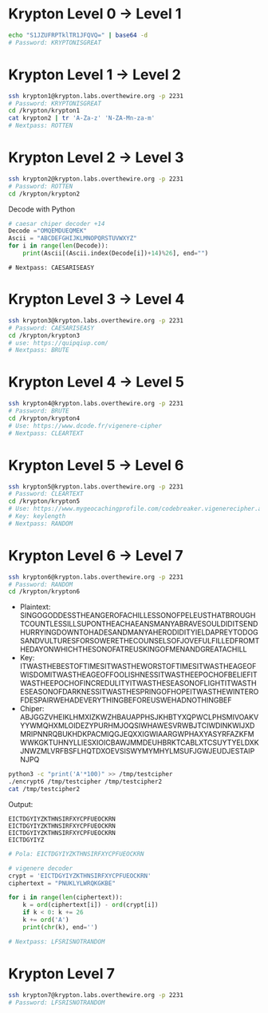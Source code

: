 # Krypton Level 0 → Level 1
```sh
echo "S1JZUFRPTklTR1JFQVQ=" | base64 -d
# Password: KRYPTONISGREAT
```
# Krypton Level 1 → Level 2
```sh
ssh krypton1@krypton.labs.overthewire.org -p 2231
# Password: KRYPTONISGREAT
cd /krypton/krypton1
cat krypton2 | tr 'A-Za-z' 'N-ZA-Mn-za-m'
# Nextpass: ROTTEN
```
# Krypton Level 2 → Level 3
```sh
ssh krypton2@krypton.labs.overthewire.org -p 2231
# Password: ROTTEN
cd /krypton/krypton2
```
Decode with Python
```python
# caesar chiper decoder +14
Decode ="OMQEMDUEQMEK"
Ascii = "ABCDEFGHIJKLMNOPQRSTUVWXYZ"
for i in range(len(Decode)):
    print(Ascii[(Ascii.index(Decode[i])+14)%26], end="")
```

```
# Nextpass: CAESARISEASY
```
# Krypton Level 3 → Level 4
```sh
ssh krypton3@krypton.labs.overthewire.org -p 2231
# Password: CAESARISEASY
cd /krypton/krypton3
# use: https://quipqiup.com/
# Nextpass: BRUTE
```
# Krypton Level 4 → Level 5
```sh
ssh krypton4@krypton.labs.overthewire.org -p 2231
# Password: BRUTE
cd /krypton/krypton4
# Use: https://www.dcode.fr/vigenere-cipher
# Nextpass: CLEARTEXT
```
# Krypton Level 5 → Level 6
```sh
ssh krypton5@krypton.labs.overthewire.org -p 2231
# Password: CLEARTEXT
cd /krypton/krypton5
# Use: https://www.mygeocachingprofile.com/codebreaker.vigenerecipher.aspx
# Key: keylength
# Nextpass: RANDOM
```
# Krypton Level 6 → Level 7
```sh
ssh krypton6@krypton.labs.overthewire.org -p 2231
# Password: RANDOM
cd /krypton/krypton6
```
- Plaintext: SINGOGODDESSTHEANGEROFACHILLESSONOFPELEUSTHATBROUGHTCOUNTLESSILLSUPONTHEACHAEANSMANYABRAVESOULDIDITSENDHURRYINGDOWNTOHADESANDMANYAHERODIDITYIELDAPREYTODOGSANDVULTURESFORSOWERETHECOUNSELSOFJOVEFULFILLEDFROMTHEDAYONWHICHTHESONOFATREUSKINGOFMENANDGREATACHILL
- Key: ITWASTHEBESTOFTIMESITWASTHEWORSTOFTIMESITWASTHEAGEOFWISDOMITWASTHEAGEOFFOOLISHNESSITWASTHEEPOCHOFBELIEFITWASTHEEPOCHOFINCREDULITYITWASTHESEASONOFLIGHTITWASTHESEASONOFDARKNESSITWASTHESPRINGOFHOPEITWASTHEWINTEROFDESPAIRWEHADEVERYTHINGBEFOREUSWEHADNOTHINGBEF
- Chiper: ABJGGZVHEIKLHMXIZKWZHBAUAPPHSJKHBTYXQPWCLPHSMIVOAKVYYWMQHXMLOIDEZYPURHMJOQSIWHAWESVRWBJTCIWDINKWIJXDMRIPNNRQBUKHDKPACMIQGJEQXXIGWIAARGWPHAXYASYRFAZKFMWWKGKTUHNYLLIESXIOICBAWJMMDEUHBRKTCABLXTCSUYTYELDXKJNWZMLVRFBSFLHQTDXOEVSISWYMYMHYLMSUFJGWJEUDJESTAIPNJPQ
```sh
python3 -c "print('A'*100)" >> /tmp/testcipher
./encrypt6 /tmp/testcipher /tmp/testcipher2
cat /tmp/testcipher2
```
Output:
```
EICTDGYIYZKTHNSIRFXYCPFUEOCKRN
EICTDGYIYZKTHNSIRFXYCPFUEOCKRN
EICTDGYIYZKTHNSIRFXYCPFUEOCKRN
EICTDGYIYZ
```

```sh
# Pola: EICTDGYIYZKTHNSIRFXYCPFUEOCKRN
```

```python
# vigenere decoder
crypt = 'EICTDGYIYZKTHNSIRFXYCPFUEOCKRN'
ciphertext = "PNUKLYLWRQKGKBE"

for i in range(len(ciphertext)):
    k = ord(ciphertext[i]) - ord(crypt[i])
    if k < 0: k += 26
    k += ord('A')
    print(chr(k), end='')
```

```sh
# Nextpass: LFSRISNOTRANDOM
```
# Krypton Level 7
```sh
ssh krypton7@krypton.labs.overthewire.org -p 2231
# Password: LFSRISNOTRANDOM
```
